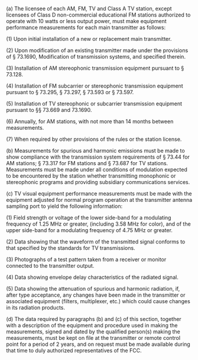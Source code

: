 (a) The licensee of each AM, FM, TV and Class A TV station, except licensees of Class D non-commercial educational FM stations authorized to operate with 10 watts or less output power, must make equipment performance measurements for each main transmitter as follows:
              

(1) Upon initial installation of a new or replacement main transmitter.

(2) Upon modification of an existing transmitter made under the provisions of § 73.1690, Modification of transmission systems, and specified therein.

(3) Installation of AM stereophonic transmission equipment pursuant to § 73.128.

(4) Installation of FM subcarrier or stereophonic transmission equipment pursuant to § 73.295, § 73.297, § 73.593 or § 73.597.

(5) Installation of TV stereophonic or subcarrier transmission equipment pursuant to §§ 73.669 and 73.1690.

(6) Annually, for AM stations, with not more than 14 months between measurements.

(7) When required by other provisions of the rules or the station license.

(b) Measurements for spurious and harmonic emissions must be made to show compliance with the transmission system requirements of § 73.44 for AM stations; § 73.317 for FM stations and § 73.687 for TV stations. Measurements must be made under all conditions of modulation expected to be encountered by the station whether transmitting monophonic or stereophonic programs and providing subsidiary communications services.

(c) TV visual equipment performance measurements must be made with the equipment adjusted for normal program operation at the transmitter antenna sampling port to yield the following information:

(1) Field strength or voltage of the lower side-band for a modulating frequency of 1.25 MHz or greater, (including 3.58 MHz for color), and of the upper side-band for a modulating frequency of 4.75 MHz or greater.

(2) Data showing that the waveform of the transmitted signal conforms to that specified by the standards for TV transmissions.

(3) Photographs of a test pattern taken from a receiver or monitor connected to the transmitter output.

(4) Data showing envelope delay characteristics of the radiated signal.

(5) Data showing the attenuation of spurious and harmonic radiation, if, after type acceptance, any changes have been made in the transmitter or associated equipment (filters, multiplexer, etc.) which could cause changes in its radiation products.

(d) The data required by paragraphs (b) and (c) of this section, together with a description of the equipment and procedure used in making the measurements, signed and dated by the qualified person(s) making the measurements, must be kept on file at the transmitter or remote control point for a period of 2 years, and on request must be made available during that time to duly authorized representatives of the FCC.

